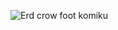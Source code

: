 ![Erd crow foot komiku](https://user-images.githubusercontent.com/100655325/175807578-5cba289e-f81e-4823-9fa5-ea4f274581a2.png)
